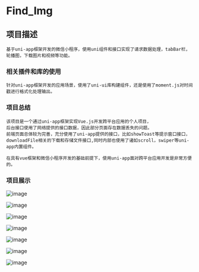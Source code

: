 # Find_Img

## 项目描述
```
基于uni-app框架开发的微信小程序，使用uni组件和接口实现了请求数据处理，tabBar栏，轮播图，下载图片和视频等功能。
```

### 相关插件和库的使用
```
针对uni-app框架开发的应用场景，使用了uni-ui库构建组件，还是使用了moment.js对时间戳进行格式化处理输出。
```

### 项目总结
```
该项目是一个通过uni-app框架实现Vue.js开发跨平台应用的个人项目，
后台接口使用了网络提供的接口数据，因此部分页面存在数据丢失的问题。
前端页面总体较为完善，充分使用了uni-app提供的接口，比如showToast等提示窗口接口，
downloadFile相关的下载和存储文件接口,同时内部也使用了诸如scroll，swiper等uni-app内置组件。

在具有vue框架和微信小程序开发的基础前提下，使用uni-app面对跨平台应用开发是非常方便的。
```

### 项目展示

![image](https://github.com/cjw-coder/Find-Img/blob/master/%E9%A6%96%E9%A1%B5_%E6%8E%A8%E8%8D%90.JPG)

![image](https://github.com/cjw-coder/Find-Img/blob/master/%E9%A6%96%E9%A1%B5_%E5%88%86%E7%B1%BB.JPG)

![image](https://github.com/cjw-coder/Find-Img/blob/master/%E9%A6%96%E9%A1%B5_%E4%B8%93%E8%BE%91.JPG)

![image](https://github.com/cjw-coder/Find-Img/blob/master/%E9%A6%96%E9%A1%B5_%E5%9B%BE%E7%89%87%E8%AF%A6%E6%83%851.JPG)

![image](https://github.com/cjw-coder/Find-Img/blob/master/%E9%A6%96%E9%A1%B5_%E5%9B%BE%E7%89%87%E8%AF%A6%E6%83%852.JPG)

![image](https://github.com/cjw-coder/Find-Img/blob/master/%E8%A7%86%E9%A2%91.JPG)

![image](https://github.com/cjw-coder/Find-Img/blob/master/%E8%A7%86%E9%A2%91%E8%AF%A6%E6%83%85.JPG)

